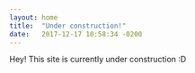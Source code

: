 ```yaml
---
layout: home
title:  "Under construction!"
date:   2017-12-17 10:58:34 -0200
---
```


Hey! This site is currently under construction :D

